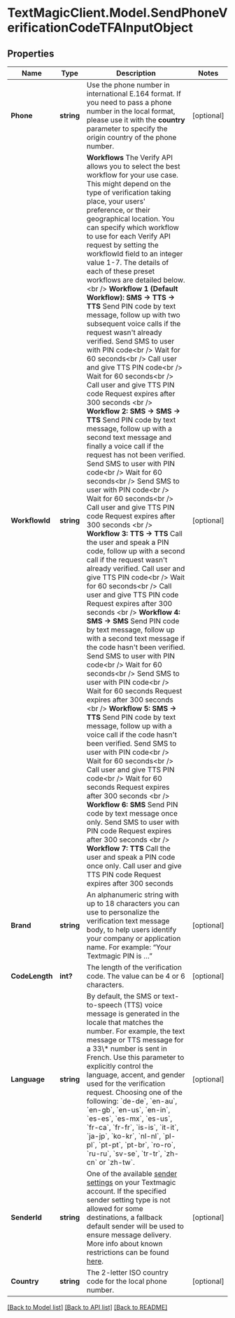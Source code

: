 # TextMagicClient.Model.SendPhoneVerificationCodeTFAInputObject
## Properties

Name | Type | Description | Notes
------------ | ------------- | ------------- | -------------
**Phone** | **string** | Use the phone number in international E.164 format. If you need to pass a phone number in the local format, please use it with the **country** parameter to specify the origin country of the phone number.  | [optional] 
**WorkflowId** | **string** | **Workflows**  The Verify API allows you to select the best workflow for your use case. This might depend on the type of verification taking place, your users&#39; preference, or their geographical location. You can specify which workflow to use for each Verify API request by setting the workflowId field to an integer value 1-7. The details of each of these preset workflows are detailed below.  &lt;br /&gt;  **Workflow 1 (Default Workflow): SMS -&gt; TTS -&gt; TTS**  Send PIN code by text message, follow up with two subsequent voice calls if the request wasn&#39;t already verified.  Send SMS to user with PIN code&lt;br /&gt; Wait for 60 seconds&lt;br /&gt; Call user and give TTS PIN code&lt;br /&gt; Wait for 60 seconds&lt;br /&gt; Call user and give TTS PIN code  Request expires after 300 seconds  &lt;br /&gt;  **Workflow 2: SMS -&gt; SMS -&gt; TTS**   Send PIN code by text message, follow up with a second text message and finally a voice call if the request has not been verified.  Send SMS to user with PIN code&lt;br /&gt; Wait for 60 seconds&lt;br /&gt; Send SMS to user with PIN code&lt;br /&gt; Wait for 60 seconds&lt;br /&gt; Call user and give TTS PIN code  Request expires after 300 seconds  &lt;br /&gt;  **Workflow 3: TTS -&gt; TTS**  Call the user and speak a PIN code, follow up with a second call if the request wasn&#39;t already verified.  Call user and give TTS PIN code&lt;br /&gt; Wait for 60 seconds&lt;br /&gt; Call user and give TTS PIN code  Request expires after 300 seconds  &lt;br /&gt;  **Workflow 4: SMS -&gt; SMS**   Send PIN code by text message, follow up with a second text message if the code hasn&#39;t been verified.  Send SMS to user with PIN code&lt;br /&gt; Wait for 60 seconds&lt;br /&gt; Send SMS to user with PIN code&lt;br /&gt; Wait for 60 seconds  Request expires after 300 seconds  &lt;br /&gt;  **Workflow 5: SMS -&gt; TTS**   Send PIN code by text message, follow up with a voice call if the code hasn&#39;t been verified.  Send SMS to user with PIN code&lt;br /&gt; Wait for 60 seconds&lt;br /&gt; Call user and give TTS PIN code&lt;br /&gt; Wait for 60 seconds  Request expires after 300 seconds  &lt;br /&gt;  **Workflow 6: SMS**   Send PIN code by text message once only.  Send SMS to user with PIN code  Request expires after 300 seconds  &lt;br /&gt;  **Workflow 7: TTS**  Call the user and speak a PIN code once only.  Call user and give TTS PIN code  Request expires after 300 seconds  | [optional] 
**Brand** | **string** | An alphanumeric string with up to 18 characters you can use to personalize the verification text message body, to help users identify your company or application name. For example: “Your Textmagic PIN is …”  | [optional] 
**CodeLength** | **int?** | The length of the verification code. The value can be 4 or 6 characters.  | [optional] 
**Language** | **string** | By default, the SMS or text-to-speech (TTS) voice message is generated in the locale that matches the number. For example, the text message or TTS message for a 33\\* number is sent in French. Use this parameter to explicitly control the language, accent, and gender used for the verification request. Choosing one of the following: &#x60;de-de&#x60;, &#x60;en-au&#x60;, &#x60;en-gb&#x60;, &#x60;en-us&#x60;, &#x60;en-in&#x60;, &#x60;es-es&#x60;, &#x60;es-mx&#x60;, &#x60;es-us&#x60;, &#x60;fr-ca&#x60;, &#x60;fr-fr&#x60;, &#x60;is-is&#x60;, &#x60;it-it&#x60;, &#x60;ja-jp&#x60;, &#x60;ko-kr&#x60;, &#x60;nl-nl&#x60;, &#x60;pl-pl&#x60;, &#x60;pt-pt&#x60;, &#x60;pt-br&#x60;, &#x60;ro-ro&#x60;, &#x60;ru-ru&#x60;, &#x60;sv-se&#x60;, &#x60;tr-tr&#x60;, &#x60;zh-cn&#x60; or &#x60;zh-tw&#x60;.  | [optional] 
**SenderId** | **string** | One of the available [sender settings](https://my.textmagic.com/online/reply-options/) on your Textmagic account. If the specified sender setting type is not allowed for some destinations, a fallback default sender will be used to ensure message delivery. More info about known restrictions can be found [here](https://support.textmagic.com/article/how-to-understand-sender-setting-restrictions/).  | [optional] 
**Country** | **string** | The 2-letter ISO country code for the local phone number. | [optional] 

[[Back to Model list]](../README.md#documentation-for-models) [[Back to API list]](../README.md#documentation-for-api-endpoints) [[Back to README]](../README.md)


